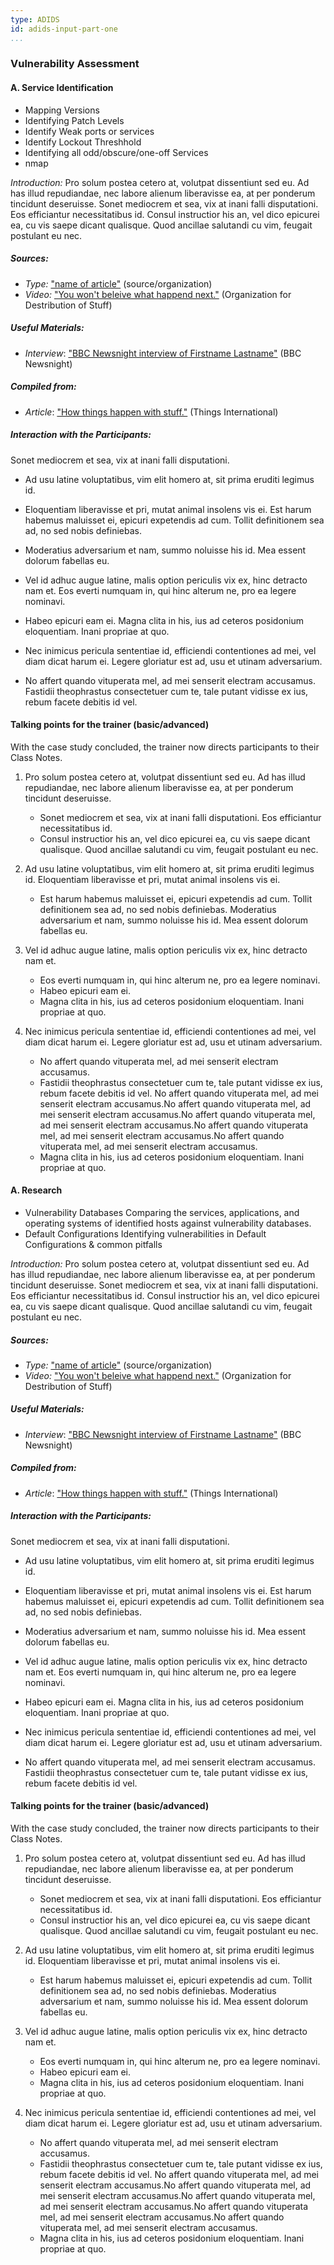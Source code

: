 ```yaml
---
type: ADIDS
id: adids-input-part-one
...
```


### Vulnerability Assessment

#### A. Service Identification
  * Mapping Versions
  * Identifying Patch Levels
  * Identify Weak ports or services
  * Identify Lockout Threshhold
  * Identifying all odd/obscure/one-off Services
  * nmap

*Introduction:* Pro solum postea cetero at, volutpat dissentiunt sed eu. Ad has illud repudiandae, nec labore alienum liberavisse ea, at per ponderum tincidunt deseruisse. Sonet mediocrem et sea, vix at inani falli disputationi. Eos efficiantur necessitatibus id. Consul instructior his an, vel dico epicurei ea, cu vis saepe dicant qualisque. Quod ancillae salutandi cu vim, feugait postulant eu nec.

##### Sources:

  * *Type:* ["name of article"](hyperlink) (source/organization)
  * *Video:* ["You won't beleive what happend next."](https://www.google.com) (Organization for Destribution of Stuff)

##### Useful Materials:

  * *Interview*: ["BBC Newsnight interview of Firstname Lastname"](https://newnight.bbc.org) (BBC Newsnight)

##### Compiled from:

  * *Article*: ["How things happen with stuff."](https://things.stuff.edu) (Things International)

##### Interaction with the Participants:
Sonet mediocrem et sea, vix at inani falli disputationi.

  * Ad usu latine voluptatibus, vim elit homero at, sit prima eruditi legimus id.

  * Eloquentiam liberavisse et pri, mutat animal insolens vis ei. Est harum habemus maluisset ei, epicuri expetendis ad cum. Tollit definitionem sea ad, no sed nobis definiebas.

  * Moderatius adversarium et nam, summo noluisse his id. Mea essent dolorum fabellas eu.

  * Vel id adhuc augue latine, malis option periculis vix ex, hinc detracto nam et. Eos everti numquam in, qui hinc alterum ne, pro ea legere nominavi.

  * Habeo epicuri eam ei. Magna clita in his, ius ad ceteros posidonium eloquentiam. Inani propriae at quo.

  * Nec inimicus pericula sententiae id, efficiendi contentiones ad mei, vel diam dicat harum ei. Legere gloriatur est ad, usu et utinam adversarium.

  * No affert quando vituperata mel, ad mei senserit electram accusamus. Fastidii theophrastus consectetuer cum te, tale putant vidisse ex ius, rebum facete debitis id vel.

#### Talking points for the trainer (basic/advanced)

With the case study concluded, the trainer now directs participants to their Class Notes.

1. Pro solum postea cetero at, volutpat dissentiunt sed eu. Ad has illud repudiandae, nec labore alienum liberavisse ea, at per ponderum tincidunt deseruisse.
    * Sonet mediocrem et sea, vix at inani falli disputationi. Eos efficiantur necessitatibus id.
	* Consul instructior his an, vel dico epicurei ea, cu vis saepe dicant qualisque. Quod ancillae salutandi cu vim, feugait postulant eu nec.

2. Ad usu latine voluptatibus, vim elit homero at, sit prima eruditi legimus id. Eloquentiam liberavisse et pri, mutat animal insolens vis ei.
    * Est harum habemus maluisset ei, epicuri expetendis ad cum. Tollit definitionem sea ad, no sed nobis definiebas. Moderatius adversarium et nam, summo noluisse his id. Mea essent dolorum fabellas eu.

3. Vel id adhuc augue latine, malis option periculis vix ex, hinc detracto nam et.
    * Eos everti numquam in, qui hinc alterum ne, pro ea legere nominavi.
    * Habeo epicuri eam ei.
    * Magna clita in his, ius ad ceteros posidonium eloquentiam. Inani propriae at quo.

4. Nec inimicus pericula sententiae id, efficiendi contentiones ad mei, vel diam dicat harum ei. Legere gloriatur est ad, usu et utinam adversarium.
    * No affert quando vituperata mel, ad mei senserit electram accusamus.
	* Fastidii theophrastus consectetuer cum te, tale putant vidisse ex ius, rebum facete debitis id vel.
    No affert quando vituperata mel, ad mei senserit electram accusamus.No affert quando vituperata mel, ad mei senserit electram accusamus.No affert quando vituperata mel, ad mei senserit electram accusamus.No affert quando vituperata mel, ad mei senserit electram accusamus.No affert quando vituperata mel, ad mei senserit electram accusamus.
    * Magna clita in his, ius ad ceteros posidonium eloquentiam. Inani propriae at quo.

#### A. Research
  * Vulnerability Databases
Comparing the services, applications, and operating systems of identified hosts against vulnerability databases.
  * Default Configurations
  Identifying vulnerabilities in Default Configurations & common pitfalls

*Introduction:* Pro solum postea cetero at, volutpat dissentiunt sed eu. Ad has illud repudiandae, nec labore alienum liberavisse ea, at per ponderum tincidunt deseruisse. Sonet mediocrem et sea, vix at inani falli disputationi. Eos efficiantur necessitatibus id. Consul instructior his an, vel dico epicurei ea, cu vis saepe dicant qualisque. Quod ancillae salutandi cu vim, feugait postulant eu nec.


##### Sources:

  * *Type:* ["name of article"](hyperlink) (source/organization)
  * *Video:* ["You won't beleive what happend next."](https://www.google.com) (Organization for Destribution of Stuff)

##### Useful Materials:

  * *Interview*: ["BBC Newsnight interview of Firstname Lastname"](https://newnight.bbc.org) (BBC Newsnight)

##### Compiled from:

  * *Article*: ["How things happen with stuff."](https://things.stuff.edu) (Things International)

##### Interaction with the Participants:
Sonet mediocrem et sea, vix at inani falli disputationi.

  * Ad usu latine voluptatibus, vim elit homero at, sit prima eruditi legimus id.

  * Eloquentiam liberavisse et pri, mutat animal insolens vis ei. Est harum habemus maluisset ei, epicuri expetendis ad cum. Tollit definitionem sea ad, no sed nobis definiebas.

  * Moderatius adversarium et nam, summo noluisse his id. Mea essent dolorum fabellas eu.

  * Vel id adhuc augue latine, malis option periculis vix ex, hinc detracto nam et. Eos everti numquam in, qui hinc alterum ne, pro ea legere nominavi.

  * Habeo epicuri eam ei. Magna clita in his, ius ad ceteros posidonium eloquentiam. Inani propriae at quo.

  * Nec inimicus pericula sententiae id, efficiendi contentiones ad mei, vel diam dicat harum ei. Legere gloriatur est ad, usu et utinam adversarium.

  * No affert quando vituperata mel, ad mei senserit electram accusamus. Fastidii theophrastus consectetuer cum te, tale putant vidisse ex ius, rebum facete debitis id vel.

#### Talking points for the trainer (basic/advanced)

With the case study concluded, the trainer now directs participants to their Class Notes.

1. Pro solum postea cetero at, volutpat dissentiunt sed eu. Ad has illud repudiandae, nec labore alienum liberavisse ea, at per ponderum tincidunt deseruisse.
    * Sonet mediocrem et sea, vix at inani falli disputationi. Eos efficiantur necessitatibus id.
	* Consul instructior his an, vel dico epicurei ea, cu vis saepe dicant qualisque. Quod ancillae salutandi cu vim, feugait postulant eu nec.

2. Ad usu latine voluptatibus, vim elit homero at, sit prima eruditi legimus id. Eloquentiam liberavisse et pri, mutat animal insolens vis ei.
    * Est harum habemus maluisset ei, epicuri expetendis ad cum. Tollit definitionem sea ad, no sed nobis definiebas. Moderatius adversarium et nam, summo noluisse his id. Mea essent dolorum fabellas eu.

3. Vel id adhuc augue latine, malis option periculis vix ex, hinc detracto nam et.
    * Eos everti numquam in, qui hinc alterum ne, pro ea legere nominavi.
    * Habeo epicuri eam ei.
    * Magna clita in his, ius ad ceteros posidonium eloquentiam. Inani propriae at quo.

4. Nec inimicus pericula sententiae id, efficiendi contentiones ad mei, vel diam dicat harum ei. Legere gloriatur est ad, usu et utinam adversarium.
    * No affert quando vituperata mel, ad mei senserit electram accusamus.
	* Fastidii theophrastus consectetuer cum te, tale putant vidisse ex ius, rebum facete debitis id vel.
    No affert quando vituperata mel, ad mei senserit electram accusamus.No affert quando vituperata mel, ad mei senserit electram accusamus.No affert quando vituperata mel, ad mei senserit electram accusamus.No affert quando vituperata mel, ad mei senserit electram accusamus.No affert quando vituperata mel, ad mei senserit electram accusamus.
    * Magna clita in his, ius ad ceteros posidonium eloquentiam. Inani propriae at quo.


